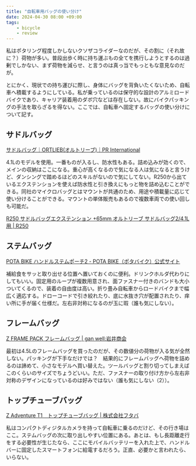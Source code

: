 ```yaml
---
title: "自転車用バッグの使い分け"
date: 2024-04-30 08:00 +09:00
tags:
    - bicycle
    - review
---
```


私はポタリング程度しかしないクソザコライダーなのだが、その割に（それ故に？）荷物が多い。普段出歩く時に持ち運ぶもの全てを携行しようとするのは過剰でしかない、まず荷物を減らせ、と言うのは真っ当でもっともな意見なのだが。

とにかく、現状での持ち運びに際し、身体にバッグを背負いたくないため、自転車へ積載するようにしている。私が乗っているのは保守的な設計のアルミロードバイクであり、キャリア装着用のダボ穴などは存在しない。故にバイクパッキングの手法を取らざるを得ない。ここでは、自転車へ固定するバッグの使い分けについて記す。

## サドルバッグ

[サドルバッグ｜ORTLIEB(オルトリーブ)｜PR International](http://g-style.ne.jp/item.php?brand_id=21&item_category_id=74#)

4.1Lのモデルを使用。一番ものが入るし、防水性もある。詰め込みが効くので、メインの収納はここになる。重心が高くなるので気になる人は気になると言うけど、ダンシングで踏めるほどのスキルがないので気にしてない。R250から出ているエクステンションを使えば防水性と引き換えにもっと物を詰め込むことができる。同社のマイクロバッグとはマウントが共通のため、用途や積載量に応じて使い分けることができる。マウントの単体販売もあるので複数車両での使い回しも可能だ。

[R250 サドルバッグエクステンション +65mm オルトリーブ サドルバッグ2/4.1L用 \| R250](https://worldcycle.info/bag/r25-p-sdlextention)

## ステムバッグ

[POTA BIKE ハンドルステムポーチ2 - POTA BIKE（ポタバイク）公式サイト](https://pota-bike.jp/handle-stem-pouch-2)

補給食をサッと取り出せる位置へ置いておくのに便利。ドリンクホルダ代わりにしてもいい。固定用のループが複数用意され、面ファスナー付きのバンドも大小ついてくるので、装着の自由度は高い。折り畳み自転車からロードバイクまで幅広く適応する。ドローコードで引き絞れたり、底に水抜き穴が配置されたり、痒い所に手が届く仕様だ。左右非対称になるのが玉に瑕（誰も気にしない）。

## フレームバッグ

[Z FRAME PACK フレームバッグ \| gan well:岩井商会](https://www.iwaishokai.com/product/node/2153)

最初は4.5Lのフレームバッグを買ったのだが、その数値分の荷物が入る気が全然しない。パッキングが下手なだけでは？　結果的にフレームバッグへ荷物を詰めるのは諦めて、小さなモデルへ買い替えた。ツールバッグと割り切ってしまえばこのくらいのサイズでちょうどいい。ただ、ファスナーの取り付け方から左右非対称のデザインになっているのは好みではない（誰も気にしない（2））。

## トップチューブバッグ

[Z Adventure T1　トップチューブバッグ \| 株式会社フタバ](https://e-ftb.co.jp/item/4709/)

私はコンパクトディジタルカメラを持って自転車に乗るのだけど、その行き場はここ。ステムバッグの次に取り出しやすい位置にある。あとは、もし長距離走行をする必要性が生じたなら、ここにモバイルバッテリーを入れた上で、ハンドルバーに固定したスマートフォンに給電するだろう。正直、必要かと言われたら、いらない。

